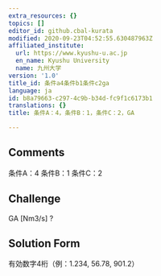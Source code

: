 ```yaml
---
extra_resources: {}
topics: []
editor_id: github.cbal-kurata
modified: 2020-09-23T04:52:55.630487963Z
affiliated_institute:
  url: https://www.kyushu-u.ac.jp
  en_name: Kyushu University
  name: 九州大学
version: '1.0'
title_id: 条件a4条件b1条件c2ga
language: ja
id: b8a79663-c297-4c9b-b34d-fc9f1c6173b1
translations: {}
title: 条件A：4，条件B：1，条件C：2，GA

---
```


## Comments
条件A：4
条件B：1
条件C：2

## Challenge
GA [Nm3/s] ?

## Solution Form
有効数字4桁（例：1.234,  56.78,  901.2）




